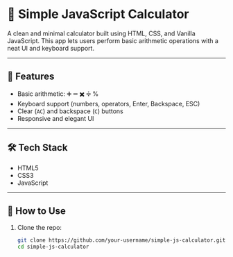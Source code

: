 # 🧮 Simple JavaScript Calculator

A clean and minimal calculator built using HTML, CSS, and Vanilla JavaScript. This app lets users perform basic arithmetic operations with a neat UI and keyboard support.

---

## 🚀 Features

- Basic arithmetic: ➕ ➖ ✖️ ➗ %
- Keyboard support (numbers, operators, Enter, Backspace, ESC)
- Clear (`AC`) and backspace (`C`) buttons
- Responsive and elegant UI

---

## 🛠️ Tech Stack

- HTML5
- CSS3
- JavaScript 

---

## 📂 How to Use

1. Clone the repo:
   ```bash
   git clone https://github.com/your-username/simple-js-calculator.git
   cd simple-js-calculator
